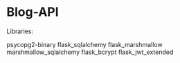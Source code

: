 # Blog-API

Libraries:

psycopg2-binary
flask_sqlalchemy 
flask_marshmallow 
marshmallow_sqlalchemy 
flask_bcrypt 
flask_jwt_extended